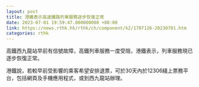 ```yaml
---
layout: post
title: 港鐵表示高速鐵路列車服務逐步恢復正常
date: 2023-07-01 19:59:47.000000000 +08:00
link: https://news.rthk.hk/rthk/ch/component/k2/1707126-20230701.htm
categories: rthk
---
```


高鐵西九龍站早前有信號故障，高鐵列車服務一度受阻，港鐵表示，列車服務現已逐步恢復正常。

港鐵說，若較早前受影響的乘客希望安排退票，可於30天內於12306綫上票務平台，包括網頁及手機應用程式，或到西九龍站辦理。
